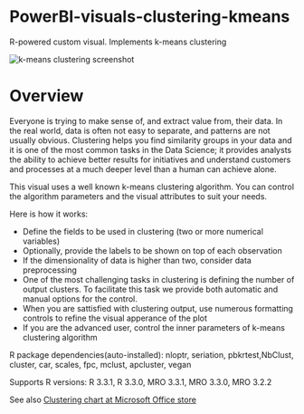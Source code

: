 # PowerBI-visuals-clustering-kmeans
R-powered custom visual. Implements k-means clustering

![k-means clustering screenshot](https://az158878.vo.msecnd.net/marketing/Partner_21474836617/Product_42949680600/Asset_3d67d8ac-096b-40e7-821e-d51e13a75511/Clusteringscreenshot2.png)
# Overview
Everyone is trying to make sense of, and extract value from, their data. In the real world, data is often not easy to separate, and patterns are not usually obvious. Clustering helps you find similarity groups in your data and it is one of the most common tasks in the Data Science; it provides analysts the ability to achieve better results for initiatives and understand customers and processes at a much deeper level than a human can achieve alone.

This visual uses a well known k-means clustering algorithm. You can control the algorithm parameters and the visual attributes to suit your needs.

Here is how it works:
* Define the fields to be used in clustering (two or more numerical variables)
* Optionally, provide the labels to be shown on top of each observation
* If the dimensionality of data is higher than two, consider data preprocessing
* One of the most challenging tasks in clustering is defining the number of output clusters. To facilitate this task we provide both automatic and manual options for the control.
* When you are sattisfied with clustering output, use numerous formatting controls to refine the visual apperance of the plot
* If you are the advanced user, control the inner parameters of k-means clustering algorithm

R package dependencies(auto-installed): nloptr, seriation, pbkrtest,NbClust, cluster, car, scales, fpc, mclust, apcluster, vegan

Supports R versions: R 3.3.1, R 3.3.0, MRO 3.3.1, MRO 3.3.0, MRO 3.2.2

See also [Clustering chart at Microsoft Office store](https://store.office.com/en-us/app.aspx?assetid=WA104380861&sourcecorrid=7d90c605-7d53-45f5-a5c4-0703fe7b6e29&searchapppos=0&ui=en-US&rs=en-US&ad=US&appredirect=false)